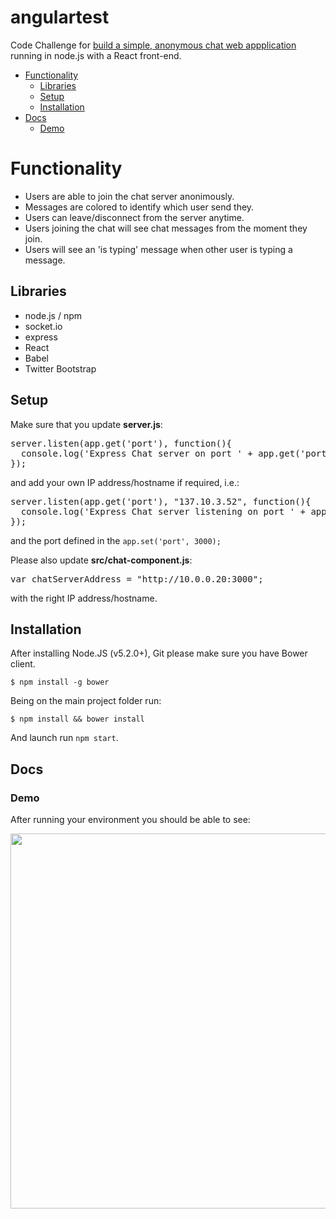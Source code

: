 # angulartest

Code Challenge for [build a simple, anonymous chat web appplication](./Code_Challenge.pdf) running in node.js with a React front-end.

- [Functionality](#functionality)
  - [Libraries](#libraries)
  - [Setup](#setup)
  - [Installation](#installation)
- [Docs](#docs)
  - [Demo](#demo)


# Functionality
  - Users are able to join the chat server anonimously.
  - Messages are colored to identify which user send they.
  - Users can leave/disconnect from the server anytime.
  - Users joining the chat will see chat messages from the moment they join.
  - Users will see an 'is typing' message when other user is typing a message.


## Libraries

  - node.js / npm
  - socket.io
  - express
  - React
  - Babel
  - Twitter Bootstrap


## Setup

Make sure that you update <strong>server.js</strong>:
<pre>server.listen(app.get('port'), function(){
  console.log('Express Chat server on port ' + app.get('port'));
});</pre>
and add your own IP address/hostname if required, i.e.:
<pre>server.listen(app.get('port'), "137.10.3.52", function(){
  console.log('Express Chat server listening on port ' + app.get('port'));
});</pre>
and the port defined in the <code>app.set('port', 3000);</code>

Please also update <strong>src/chat-component.js</strong>:
<pre>var chatServerAddress = "http://10.0.0.20:3000";</pre>
with the right IP address/hostname.


## Installation

After installing Node.JS (v5.2.0+), Git please make sure you have Bower client.

<code>$ npm install -g bower</code>

Being on the main project folder run:

<code>$ npm install && bower install</code>

And launch run <code>npm start</code>.


## Docs

### Demo

After running your environment you should be able to see:

<img src="https://www.dropbox.com/s/zqsqrmnahslecry/screen.png?dl=1" width="600" />






